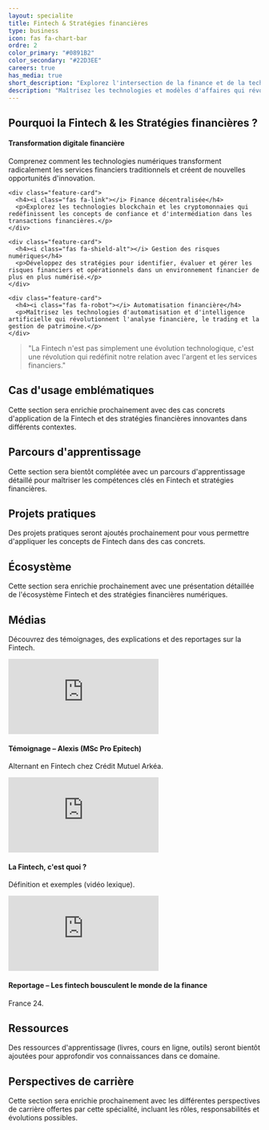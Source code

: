 ```yaml
---
layout: specialite
title: Fintech & Stratégies financières
type: business
icon: fas fa-chart-bar
ordre: 2
color_primary: "#0891B2"
color_secondary: "#22D3EE"
careers: true
has_media: true
short_description: "Explorez l'intersection de la finance et de la technologie pour transformer les services financiers et développer des stratégies innovantes dans un monde en pleine digitalisation."
description: "Maîtrisez les technologies et modèles d'affaires qui révolutionnent le secteur financier, de la blockchain aux paiements mobiles, en passant par l'analyse prédictive et l'automatisation des processus financiers."
---
```


<section id="overview">
  <h2><i class="fas fa-lightbulb"></i> Pourquoi la Fintech & les Stratégies financières ?</h2>
  
  <div class="card-grid">
    <div class="feature-card">
      <h4><i class="fas fa-coins"></i> Transformation digitale financière</h4>
      <p>Comprenez comment les technologies numériques transforment radicalement les services financiers traditionnels et créent de nouvelles opportunités d'innovation.</p>
    </div>
    
    <div class="feature-card">
      <h4><i class="fas fa-link"></i> Finance décentralisée</h4>
      <p>Explorez les technologies blockchain et les cryptomonnaies qui redéfinissent les concepts de confiance et d'intermédiation dans les transactions financières.</p>
    </div>
    
    <div class="feature-card">
      <h4><i class="fas fa-shield-alt"></i> Gestion des risques numériques</h4>
      <p>Développez des stratégies pour identifier, évaluer et gérer les risques financiers et opérationnels dans un environnement financier de plus en plus numérisé.</p>
    </div>
    
    <div class="feature-card">
      <h4><i class="fas fa-robot"></i> Automatisation financière</h4>
      <p>Maîtrisez les technologies d'automatisation et d'intelligence artificielle qui révolutionnent l'analyse financière, le trading et la gestion de patrimoine.</p>
    </div>
  </div>
  
  <blockquote class="mt-4">
    <p>"La Fintech n'est pas simplement une évolution technologique, c'est une révolution qui redéfinit notre relation avec l'argent et les services financiers."</p>
  </blockquote>
</section>

<section id="cases">
  <h2><i class="fas fa-briefcase"></i> Cas d'usage emblématiques</h2>
  
  <p>Cette section sera enrichie prochainement avec des cas concrets d'application de la Fintech et des stratégies financières innovantes dans différents contextes.</p>
</section>

<section id="roadmap">
  <h2><i class="fas fa-map"></i> Parcours d'apprentissage</h2>
  
  <p>Cette section sera bientôt complétée avec un parcours d'apprentissage détaillé pour maîtriser les compétences clés en Fintech et stratégies financières.</p>
</section>

<section id="hands-on">
  <h2><i class="fas fa-laptop-code"></i> Projets pratiques</h2>
  
  <p>Des projets pratiques seront ajoutés prochainement pour vous permettre d'appliquer les concepts de Fintech dans des cas concrets.</p>
</section>

<section id="ecosystem">
  <h2><i class="fas fa-network-wired"></i> Écosystème</h2>
  
  <p>Cette section sera enrichie prochainement avec une présentation détaillée de l'écosystème Fintech et des stratégies financières numériques.</p>
</section>

<!-- ========== MEDIAS ========== -->
<section id="media">
  <h2><i class="fas fa-play-circle"></i> Médias</h2>
  <p>Découvrez des témoignages, des explications et des reportages sur la Fintech.</p>
  <div class="card-grid">
    <div class="feature-card media-card">
      <div class="video-embed-container">
        <iframe src="https://www.youtube.com/embed/EZqk_s5rA7U" title="Témoignage – Alexis (MSc Pro Epitech), alternant en Fintech chez Crédit Mutuel Arkéa" frameborder="0" allow="accelerometer; autoplay; clipboard-write; encrypted-media; gyroscope; picture-in-picture; web-share" allowfullscreen></iframe>
      </div>
      <h4 class="video-title">Témoignage – Alexis (MSc Pro Epitech)</h4>
      <p class="video-description">Alternant en Fintech chez Crédit Mutuel Arkéa.</p>
    </div>
    <div class="feature-card media-card">
      <div class="video-embed-container">
        <iframe src="https://www.youtube.com/embed/Rur9ZbKERqw" title="La Fintech, c'est quoi ? – Définition et exemples (vidéo lexique)" frameborder="0" allow="accelerometer; autoplay; clipboard-write; encrypted-media; gyroscope; picture-in-picture; web-share" allowfullscreen></iframe>
      </div>
      <h4 class="video-title">La Fintech, c'est quoi ?</h4>
      <p class="video-description">Définition et exemples (vidéo lexique).</p>
    </div>
    <div class="feature-card media-card">
      <div class="video-embed-container">
        <iframe src="https://www.youtube.com/embed/1S6gWp8_r9I" title="Reportage – Les fintech bousculent le monde de la finance" frameborder="0" allow="accelerometer; autoplay; clipboard-write; encrypted-media; gyroscope; picture-in-picture; web-share" allowfullscreen></iframe>
      </div>
      <h4 class="video-title">Reportage – Les fintech bousculent le monde de la finance</h4>
      <p class="video-description">France 24.</p>
    </div>
  </div>
</section>

<!-- ========== RESSOURCES ========= -->
<section id="resources">
  <h2><i class="fas fa-book"></i> Ressources</h2>
  
  <p>Des ressources d'apprentissage (livres, cours en ligne, outils) seront bientôt ajoutées pour approfondir vos connaissances dans ce domaine.</p>
</section>

<section id="career">
  <h2><i class="fas fa-briefcase"></i> Perspectives de carrière</h2>
  
  <p>Cette section sera enrichie prochainement avec les différentes perspectives de carrière offertes par cette spécialité, incluant les rôles, responsabilités et évolutions possibles.</p>
</section> 